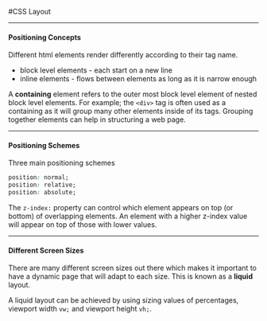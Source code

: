 #CSS Layout

---

#### Positioning Concepts

Different html elements render differently according to their tag name.

- block level elements - each start on a new line
- inline elements - flows between elements as long as it is narrow enough

A **containing** element refers to the outer most block level element of nested block level elements. For example; the `<div>` tag is often used as a containing as it will group many other elements inside of its tags. Grouping together elements can help in structuring a web page.

---

#### Positioning Schemes

Three main positioning schemes 

```css
position: normal;
position: relative;
position: absolute;
```

The `z-index:` property can control which element appears on top (or bottom) of overlapping elements. An element with a higher z-index value will appear on top of those with lower values.

---

#### Different Screen Sizes

There are many different screen sizes out there which makes it important to have a dynamic page that will adapt to each size. This is known as a **liquid** layout.

A liquid layout can be achieved by using sizing values of percentages, viewport width `vw;` and viewport height `vh;`.

